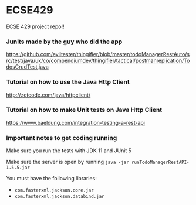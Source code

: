 # ECSE429
ECSE 429 project repo!!

### Junits made by the guy who did the app

https://github.com/eviltester/thingifier/blob/master/todoManagerRestAuto/src/test/java/uk/co/compendiumdev/thingifier/tactical/postmanreplication/TodosCrudTest.java

### Tutorial on how to use the Java Http Client

http://zetcode.com/java/httpclient/

### Tutorial on how to make Unit tests on Java Http Client

https://www.baeldung.com/integration-testing-a-rest-api  

### Important notes to get coding running

Make sure you run the tests with JDK 11 and JUnit 5

Make sure the server is open by running  `java -jar runTodoManagerRestAPI-1.5.5.jar`

You must have the following libraries:
- `com.fasterxml.jackson.core.jar`
- `com.fasterxml.jackson.databind.jar`

